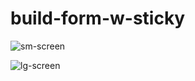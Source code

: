 # build-form-w-sticky

![sm-screen](https://user-images.githubusercontent.com/16493445/159798714-9afd341b-027c-408d-bc9f-1a2b5dc1597e.jpg)

![lg-screen](https://user-images.githubusercontent.com/16493445/159798734-907dffb8-1ef1-41d4-911a-a4af89a7c4c7.jpg)
